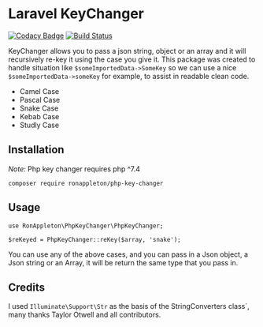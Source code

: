 # Laravel KeyChanger

[![Codacy Badge](https://api.codacy.com/project/badge/Grade/d1a83d391c324d8db325ea67ad545ab6)](https://app.codacy.com/gh/LaraPKG/laravel-keychanger?utm_source=github.com&utm_medium=referral&utm_content=LaraPKG/laravel-keychanger&utm_campaign=Badge_Grade_Dashboard)
[![Build Status](https://travis-ci.com/LaraPKG/laravel-keychanger.svg?branch=master)](https://travis-ci.com/LaraPKG/laravel-keychanger)

KeyChanger allows you to pass a json string, object or an array and it will recursively re-key it using the case you give it. This package was created to handle situation like `$someImportedData->SomeKey` so we can use a nice `$someImportedData->someKey` for example, to assist in readable clean code.

-   Camel Case
-   Pascal Case
-   Snake Case
-   Kebab Case
-   Studly Case

## Installation

*Note:* Php key changer requires php ^7.4

`composer require ronappleton/php-key-changer`

## Usage

`use RonAppleton\PhpKeyChanger\PhpKeyChanger;`

`$reKeyed = PhpKeyChanger::reKey($array, 'snake');`

You can use any of the above cases, and you can pass in a Json object, a Json string or an Array, it will be return the same type that you pass in.

## Credits

I used `Illuminate\Support\Str` as the basis of the StringConverters class`, many thanks Taylor Otwell and all contributors.
